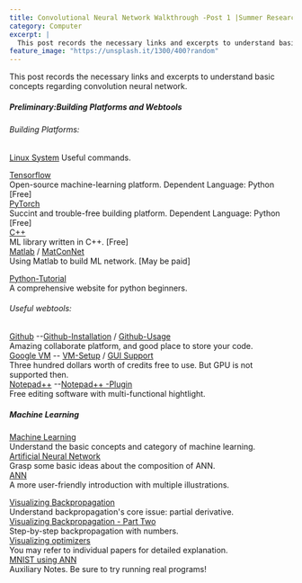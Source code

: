 ```yaml
---
title: Convolutional Neural Network Walkthrough -Post 1 |Summer Research Summary 
category: Computer
excerpt: |    
  This post records the necessary links and excerpts to understand basic concepts regarding convolution neural network.
feature_image: "https://unsplash.it/1300/400?random"
---
```


This post records the necessary links and excerpts to understand basic concepts regarding convolution neural network.  

<!-- more -->

##### Preliminary:Building Platforms and Webtools  
  
###### Building Platforms:  
  
[Linux System](http://www.linuxandubuntu.com/home/10-basic-linux-commands-that-every-linux-newbies-should-remember)  Useful commands.

[Tensorflow](https://www.tensorflow.org/install/ "Tensorflow")  
Open-source machine-learning platform. Dependent Language: Python [Free]  
[PyTorch](http://pytorch.org/ "PyTorch")  
Succint and trouble-free building platform. Dependent Language: Python [Free]  
[C++](http://www.mlpack.org/)  
ML library written in C++. [Free]  
[Matlab](https://www.mathworks.com/solutions/machine-learning.html) / [MatConNet](http://www.vlfeat.org/matconvnet/)   
Using Matlab to build ML network.  [May be paid]  

[Python-Tutorial](https://www.liaoxuefeng.com/ "递归函数 - 廖雪峰的官方网站")  
A comprehensive website for python beginners.

###### Useful webtools:

[Github](https://github.com/) --[Github-Installation](https://www.howtoforge.com/tutorial/install-git-and-github-on-ubuntu-14.04/) / [Github-Usage](http://www.ruanyifeng.com/blog/2014/06/git_remote.html)    
Amazing collaborate platform, and good place to store your code.   
[Google VM](https://cloud.google.com/) -- [VM-Setup](https://haroldsoh.com/2016/04/28/set-up-anaconda-ipython-tensorflow-julia-on-a-google-compute-engine-vm/) / [GUI Support](https://medium.com/google-cloud/graphical-user-interface-gui-for-google-compute-engine-instance-78fccda09e5c)  
Three hundred dollars worth of credits free to use. But GPU is not supported then.  
[Notepad++](https://notepad-plus-plus.org/) --[Notepad++ -Plugin](https://sites.google.com/site/fstellari/nppplugins "Autofill and Autosave")  
Free editing software with multi-functional hightlight.  

##### Machine Learning  
  
[Machine Learning](https://see.stanford.edu/Course/CS229)   
Understand the basic concepts and category of machine learning.  
[Artificial Neural Network](http://pages.cs.wisc.edu/~bolo/shipyard/neural/local.html)  
Grasp some basic ideas about the composition of ANN.  
[ANN](https://algobeans.com/2016/03/13/how-do-computers-recognise-handwriting-using-artificial-neural-networks/)  
A more user-friendly introduction with multiple illustrations.  

[Visualizing Backpropagation](http://colah.github.io/posts/2015-08-Backprop/)  
Understand backpropagation's core issue: partial derivative.   
[Visualizing Backpropagation - Part Two](https://mattmazur.com/2015/03/17/a-step-by-step-backpropagation-example/)  
Step-by-step backpropagation with numbers.  
[Visualizing optimizers](https://mattmazur.com/2015/03/17/a-step-by-step-backpropagation-example/)  
You may refer to individual papers for detailed explanation.    
[MNIST using ANN](https://www.tensorflow.org/get_started/mnist/beginners)  
Auxiliary Notes. Be sure to try running real programs!  

  